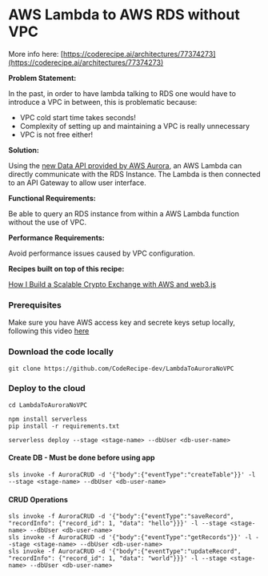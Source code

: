 
# AWS Lambda to AWS RDS without VPC

More info here:  [https://coderecipe.ai/architectures/77374273](https://coderecipe.ai/architectures/77374273)

**Problem Statement:**

In the past, in order to have lambda talking to RDS one would have to introduce a VPC in between, this is problematic because:

- VPC cold start time takes seconds!
- Complexity of setting up and maintaining a VPC is really unnecessary
- VPC is not free either!

**Solution:**

Using the [new Data API provided by AWS Aurora](https://docs.aws.amazon.com/AmazonRDS/latest/AuroraUserGuide/data-api.html), an AWS Lambda can directly communicate with the RDS Instance. The Lambda is then connected to an API Gateway to allow user interface.

**Functional Requirements:**

Be able to query an RDS instance from within a AWS Lambda function without the use of VPC.

**Performance Requirements:**

Avoid performance issues caused by VPC configuration.

**Recipes built on top of this recipe:**

[How I Build a Scalable Crypto Exchange with AWS and web3.js](https://coderecipe.ai/architectures/95580531)

### Prerequisites

Make sure you have AWS access key and secrete keys setup locally, following this video [here](https://www.youtube.com/watch?v=_f0d2pLJjiA)

### Download the code locally

```  
git clone https://github.com/CodeRecipe-dev/LambdaToAuroraNoVPC 
```

### Deploy to the cloud  

```
cd LambdaToAuroraNoVPC

npm install serverless
pip install -r requirements.txt

serverless deploy --stage <stage-name> --dbUser <db-user-name>
```

#### Create DB - Must be done before using app

```
sls invoke -f AuroraCRUD -d '{"body":{"eventType":"createTable"}}' -l --stage <stage-name> --dbUser <db-user-name>
```

#### CRUD Operations

```
sls invoke -f AuroraCRUD -d '{"body":{"eventType":"saveRecord", "recordInfo": {"record_id": 1, "data": "hello"}}}' -l --stage <stage-name> --dbUser <db-user-name>
sls invoke -f AuroraCRUD -d '{"body":{"eventType":"getRecords"}}' -l --stage <stage-name> --dbUser <db-user-name>
sls invoke -f AuroraCRUD -d '{"body":{"eventType":"updateRecord", "recordInfo": {"record_id": 1, "data": "world"}}}' -l --stage <stage-name> --dbUser <db-user-name>

```